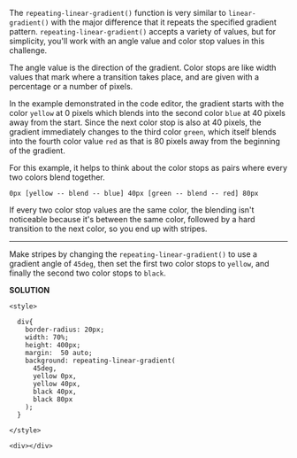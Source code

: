 The `repeating-linear-gradient()` function is very similar to `linear-gradient()` with the major difference that it repeats the specified gradient pattern. 
`repeating-linear-gradient()` accepts a variety of values, but for simplicity, you'll work with an angle value and color stop values in this challenge.

The angle value is the direction of the gradient. Color stops are like width values that mark where a transition takes place, and are given with a percentage or a number of pixels.

In the example demonstrated in the code editor, 
the gradient starts with the color `yellow` at 0 pixels which blends into the second color `blue` at 40 pixels away from the start. 
Since the next color stop is also at 40 pixels, the gradient immediately changes to the third color `green`,
which itself blends into the fourth color value `red` as that is 80 pixels away from the beginning of the gradient.

For this example, it helps to think about the color stops as pairs where every two colors blend together.

`0px [yellow -- blend -- blue] 40px [green -- blend -- red] 80px`

If every two color stop values are the same color, the blending isn't noticeable because it's between the same color, followed by a hard transition to the next color, so you end up with stripes.

---

Make stripes by changing the `repeating-linear-gradient()` to use a gradient angle of `45deg`, 
then set the first two color stops to `yellow`, and finally the second two color stops to `black`.

**SOLUTION**

```
<style>

  div{ 
    border-radius: 20px;
    width: 70%;
    height: 400px;
    margin:  50 auto;
    background: repeating-linear-gradient(
      45deg,
      yellow 0px,
      yellow 40px,
      black 40px,
      black 80px
    );
  }

</style>

<div></div>
```
